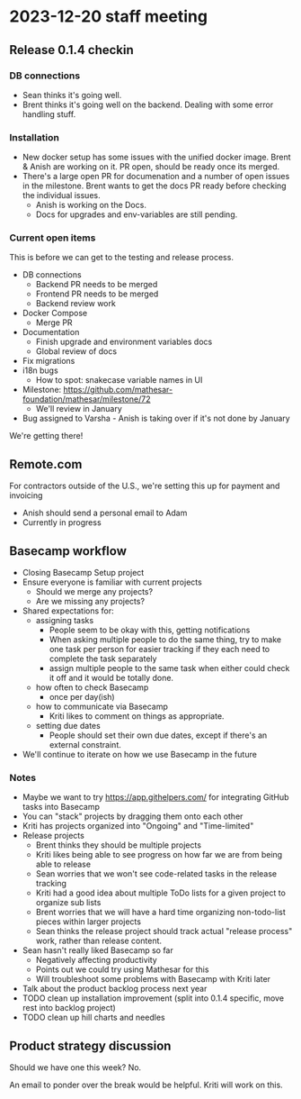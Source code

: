 # 2023-12-20 staff meeting

## Release 0.1.4 checkin

### DB connections
- Sean thinks it's going well.
- Brent thinks it's going well on the backend. Dealing with some error handling stuff.

### Installation
- New docker setup has some issues with the unified docker image. Brent & Anish are working on it. PR open, should be ready once its merged.
- There's a large open PR for documenation and a number of open issues in the milestone. Brent wants to get the docs PR ready before checking the individual issues.
	- Anish is working on the Docs.
	- Docs for upgrades and env-variables are still pending.

### Current open items
This is before we can get to the testing and release process.

- DB connections
    - Backend PR needs to be merged
    - Frontend PR needs to be merged
    - Backend review work
- Docker Compose
    - Merge PR
- Documentation
    - Finish upgrade and environment variables docs
    - Global review of docs
- Fix migrations
- i18n bugs 
    - How to spot: snakecase variable names in UI
- Milestone: https://github.com/mathesar-foundation/mathesar/milestone/72
    - We'll review in January
- Bug assigned to Varsha - Anish is taking over if it's not done by January

We're getting there!

## Remote.com

For contractors outside of the U.S., we're setting this up for payment and invoicing
- Anish should send a personal email to Adam
- Currently in progress

## Basecamp workflow

- Closing Basecamp Setup project
- Ensure everyone is familiar with current projects
    - Should we merge any projects?
    - Are we missing any projects?
- Shared expectations for:
    - assigning tasks
        - People seem to be okay with this, getting notifications
        - When asking multiple people to do the same thing, try to make one task per person for easier tracking if they each need to complete the task separately
        - assign multiple people to the same task when either could check it off and it would be totally done.
    - how often to check Basecamp
        - once per day(ish)
    - how to communicate via Basecamp
        - Kriti likes to comment on things as appropriate.
    - setting due dates
        - People should set their own due dates, except if there's an external constraint.
- We'll continue to iterate on how we use Basecamp in the future

### Notes
- Maybe we want to try https://app.githelpers.com/ for integrating GitHub tasks into Basecamp
- You can "stack" projects by dragging them onto each other
- Kriti has projects organized into "Ongoing" and "Time-limited"
- Release projects
    - Brent thinks they should be multiple projects
    - Kriti likes being able to see progress on how far we are from being able to release
    - Sean worries that we won't see code-related tasks in the release tracking
    - Kriti had a good idea about multiple ToDo lists for a given project to organize sub lists
    - Brent worries that we will have a hard time organizing non-todo-list pieces within larger projects
    - Sean thinks the release project should track actual "release process" work, rather than release content.
- Sean hasn't really liked Basecamp so far
    - Negatively affecting productivity
    - Points out we could try using Mathesar for this
    - Will troubleshoot some problems with Basecamp with Kriti later
- Talk about the product backlog process next year
- TODO clean up installation improvement (split into 0.1.4 specific, move rest into backlog project)
- TODO clean up hill charts and needles

## Product strategy discussion
Should we have one this week? No.

An email to ponder over the break would be helpful. Kriti will work on this.
